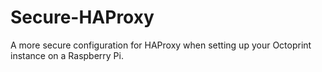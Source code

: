 # Secure-HAProxy
A more secure configuration for HAProxy when setting up your Octoprint instance on a Raspberry Pi.
